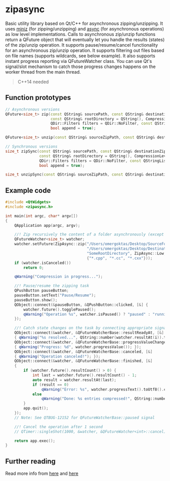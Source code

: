 # zipasync

Basic utility library based on Qt/C++ for asynchronous zipping/unzipping. It uses [miniz](https://github.com/richgel999/miniz) (for zipping/unzipping) and [async](https://github.com/omergoktas/async) (for asynchronous operations) as low level implementations. Calls to asynchronous zip/unzip functions return a QFuture object that will eventually let you handle the results (states) of the zip/unzip operation. It supports pause/resume/cancel functionality for an asynchronous zip/unzip operation. It supports filtering out files based on file names (supports wildcards, see below example). It also supports instant progress reporting via QFutureWatcher class. You can use Qt's signal/slot mechanism to catch those progress changes happens on the worker thread from the main thread.

> C++14 needed


## Function prototypes

```cpp
// Asynchronous versions
QFuture<size_t> zip(const QString& sourcePath, const QString& destinationZipPath,
                    const QString& rootDirectory = QString(), CompressionLevel compressionLevel = Medium,
                    QDir::Filters filters = QDir::NoFilter, const QStringList& nameFilters = {},
                    bool append = true);

QFuture<size_t> unzip(const QString& sourceZipPath, const QString& destinationPath, bool overwrite = false);

// Synchronous versions
size_t zipSync(const QString& sourcePath, const QString& destinationZipPath,
               const QString& rootDirectory = QString(), CompressionLevel compressionLevel = Medium,
               QDir::Filters filters = QDir::NoFilter, const QStringList& nameFilters = {},
               bool append = true);

size_t unzipSync(const QString& sourceZipPath, const QString& destinationPath, bool overwrite = false);
```


## Example code

```cpp
#include <QtWidgets>
#include <zipasync.h>

int main(int argc, char* argv[])
{
    QApplication app(argc, argv);

    //! Zip recursively the content of a folder asynchronously (except C++ source files)
    QFutureWatcher<size_t> watcher;
    watcher.setFuture(ZipAsync::zip("/Users/omergoktas/Desktop/SourceFolder",
                                    "/Users/omergoktas/Desktop/Destination.zip",
                                    "SomeRootDirectory", ZipAsync::Low, QDir::NoFilter,
                                    {"*.cpp", "*.cc", "*.cxx"}));
    if (watcher.isCanceled())
        return 0;

    qWarning("Compression in progress...");

    //! Pause/resume the zipping task
    QPushButton pauseButton;
    pauseButton.setText("Pause/Resume");
    pauseButton.show();
    QObject::connect(&pauseButton, &QPushButton::clicked, [&] {
        watcher.future().togglePaused();
        qWarning("Operation %s", watcher.isPaused() ? "paused" : "running");
    });

    //! Catch state changes on the task by connecting appropriate signals to slots
    QObject::connect(&watcher, &QFutureWatcherBase::resultReadyAt, [&] (int i)
    { qWarning("%s resolved...", QString::number(watcher.resultAt(i)).toUtf8().constData()); });
    QObject::connect(&watcher, &QFutureWatcherBase::progressValueChanged, [&]
    { qWarning("Progress: %d", watcher.progressValue()); });
    QObject::connect(&watcher, &QFutureWatcherBase::canceled, [&]
    { qWarning("Operation canceled!"); });
    QObject::connect(&watcher, &QFutureWatcherBase::finished, [&]
    {
        if (watcher.future().resultCount() > 0) {
            int last = watcher.future().resultCount() - 1;
            auto result = watcher.resultAt(last);
            if (result == 0)
                qWarning("Error: %s", watcher.progressText().toUtf8().constData());
            else
                qWarning("Done: %s entries compressed!", QString::number(result).toUtf8().constData());
        }
        app.quit();
    });
    // Note: See QTBUG-12152 for QFutureWatcherBase::paused signal

    //! Cancel the operation after 1 second
    // QTimer::singleShot(1000, &watcher, &QFutureWatcher<int>::cancel);

    return app.exec();
}
```


## Further reading
Read more info from [here](https://github.com/omergoktas/zipasync/blob/bd5385f0d16b064574d7e57066144f2f26e99416/zipasync.cpp#L496) and [here](https://github.com/omergoktas/zipasync/blob/bd5385f0d16b064574d7e57066144f2f26e99416/zipasync.cpp#L644)
